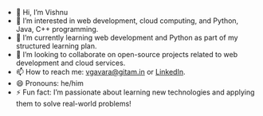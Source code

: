 - 👋 Hi, I’m Vishnu
- 👀 I’m interested in web development, cloud computing, and Python, Java, C++ programming.
- 🌱 I’m currently learning web development and Python as part of my structured learning plan.
- 💞️ I’m looking to collaborate on open-source projects related to web development and cloud services.
- 📫 How to reach me: [vgavara@gitam.in](mailto:vgavara@gitam.in) or [LinkedIn](https://www.linkedin.com/in/vishnu-gavara-9a3534293).
- 😄 Pronouns: he/him
- ⚡ Fun fact: I’m passionate about learning new technologies and applying them to solve real-world problems!

